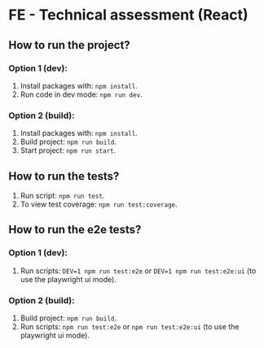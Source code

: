 # FE - Technical assessment (React)

## How to run the project?

### Option 1 (dev):

1. Install packages with: `npm install`.
2. Run code in dev mode: `npm run dev`.

### Option 2 (build):

1. Install packages with: `npm install`.
2. Build project: `npm run build`.
3. Start project: `npm run start`.

## How to run the tests?

1. Run script: `npm run test`.
2. To view test coverage: `npm run test:coverage`.

## How to run the e2e tests?

### Option 1 (dev):

1. Run scripts: `DEV=1 npm run test:e2e` or `DEV=1 npm run test:e2e:ui` (to use the playwright ui mode).

### Option 2 (build):

1. Build project: `npm run build`.
1. Run scripts: `npm run test:e2e` or `npm run test:e2e:ui` (to use the playwright ui mode).
